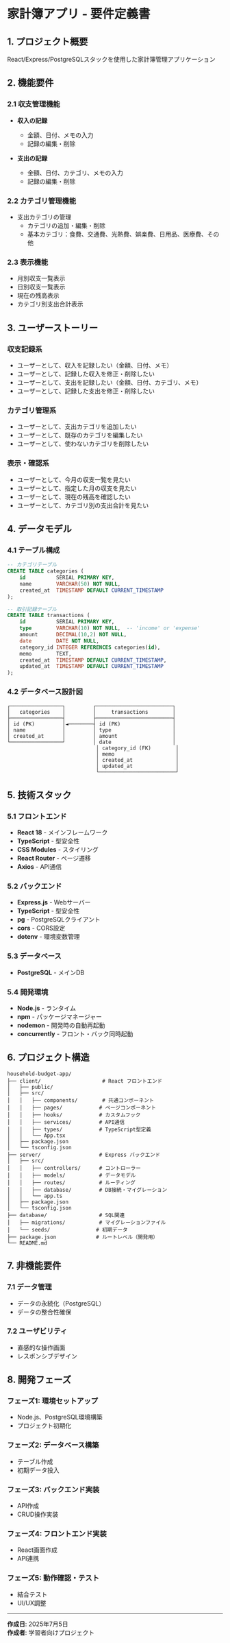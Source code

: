 # 家計簿アプリ - 要件定義書

## 1. プロジェクト概要

React/Express/PostgreSQLスタックを使用した家計簿管理アプリケーション

## 2. 機能要件

### 2.1 収支管理機能
- **収入の記録**
  - 金額、日付、メモの入力
  - 記録の編集・削除
  
- **支出の記録**
  - 金額、日付、カテゴリ、メモの入力
  - 記録の編集・削除

### 2.2 カテゴリ管理機能
- 支出カテゴリの管理
  - カテゴリの追加・編集・削除
  - 基本カテゴリ：食費、交通費、光熱費、娯楽費、日用品、医療費、その他

### 2.3 表示機能
- 月別収支一覧表示
- 日別収支一覧表示
- 現在の残高表示
- カテゴリ別支出合計表示

## 3. ユーザーストーリー

### 収支記録系
- ユーザーとして、収入を記録したい（金額、日付、メモ）
- ユーザーとして、記録した収入を修正・削除したい
- ユーザーとして、支出を記録したい（金額、日付、カテゴリ、メモ）
- ユーザーとして、記録した支出を修正・削除したい

### カテゴリ管理系
- ユーザーとして、支出カテゴリを追加したい
- ユーザーとして、既存のカテゴリを編集したい
- ユーザーとして、使わないカテゴリを削除したい

### 表示・確認系
- ユーザーとして、今月の収支一覧を見たい
- ユーザーとして、指定した月の収支を見たい
- ユーザーとして、現在の残高を確認したい
- ユーザーとして、カテゴリ別の支出合計を見たい

## 4. データモデル

### 4.1 テーブル構成

```sql
-- カテゴリテーブル
CREATE TABLE categories (
    id          SERIAL PRIMARY KEY,
    name        VARCHAR(50) NOT NULL,
    created_at  TIMESTAMP DEFAULT CURRENT_TIMESTAMP
);

-- 取引記録テーブル
CREATE TABLE transactions (
    id          SERIAL PRIMARY KEY,
    type        VARCHAR(10) NOT NULL,  -- 'income' or 'expense'
    amount      DECIMAL(10,2) NOT NULL,
    date        DATE NOT NULL,
    category_id INTEGER REFERENCES categories(id),
    memo        TEXT,
    created_at  TIMESTAMP DEFAULT CURRENT_TIMESTAMP,
    updated_at  TIMESTAMP DEFAULT CURRENT_TIMESTAMP
);
```

### 4.2 データベース設計図

```
┌─────────────────┐         ┌─────────────────────────┐
│   categories    │         │     transactions        │
├─────────────────┤         ├─────────────────────────┤
│ id (PK)         │◄────────┤ id (PK)                 │
│ name            │         │ type                    │
│ created_at      │         │ amount                  │
└─────────────────┘         │ date                    │
                             │ category_id (FK)        │
                             │ memo                    │
                             │ created_at              │
                             │ updated_at              │
                             └─────────────────────────┘
```

## 5. 技術スタック

### 5.1 フロントエンド
- **React 18** - メインフレームワーク
- **TypeScript** - 型安全性
- **CSS Modules** - スタイリング
- **React Router** - ページ遷移
- **Axios** - API通信

### 5.2 バックエンド
- **Express.js** - Webサーバー
- **TypeScript** - 型安全性
- **pg** - PostgreSQLクライアント
- **cors** - CORS設定
- **dotenv** - 環境変数管理

### 5.3 データベース
- **PostgreSQL** - メインDB

### 5.4 開発環境
- **Node.js** - ランタイム
- **npm** - パッケージマネージャー
- **nodemon** - 開発時の自動再起動
- **concurrently** - フロント・バック同時起動

## 6. プロジェクト構造

```
household-budget-app/
├── client/                    # React フロントエンド
│   ├── public/
│   ├── src/
│   │   ├── components/        # 共通コンポーネント
│   │   ├── pages/            # ページコンポーネント
│   │   ├── hooks/            # カスタムフック
│   │   ├── services/         # API通信
│   │   ├── types/            # TypeScript型定義
│   │   └── App.tsx
│   ├── package.json
│   └── tsconfig.json
├── server/                   # Express バックエンド
│   ├── src/
│   │   ├── controllers/      # コントローラー
│   │   ├── models/           # データモデル
│   │   ├── routes/           # ルーティング
│   │   ├── database/         # DB接続・マイグレーション
│   │   └── app.ts
│   ├── package.json
│   └── tsconfig.json
├── database/                 # SQL関連
│   ├── migrations/           # マイグレーションファイル
│   └── seeds/               # 初期データ
├── package.json             # ルートレベル（開発用）
└── README.md
```

## 7. 非機能要件

### 7.1 データ管理
- データの永続化（PostgreSQL）
- データの整合性確保

### 7.2 ユーザビリティ
- 直感的な操作画面
- レスポンシブデザイン

## 8. 開発フェーズ

### フェーズ1: 環境セットアップ
- Node.js、PostgreSQL環境構築
- プロジェクト初期化

### フェーズ2: データベース構築
- テーブル作成
- 初期データ投入

### フェーズ3: バックエンド実装
- API作成
- CRUD操作実装

### フェーズ4: フロントエンド実装
- React画面作成
- API連携

### フェーズ5: 動作確認・テスト
- 結合テスト
- UI/UX調整

---

**作成日**: 2025年7月5日  
**作成者**: 学習者向けプロジェクト